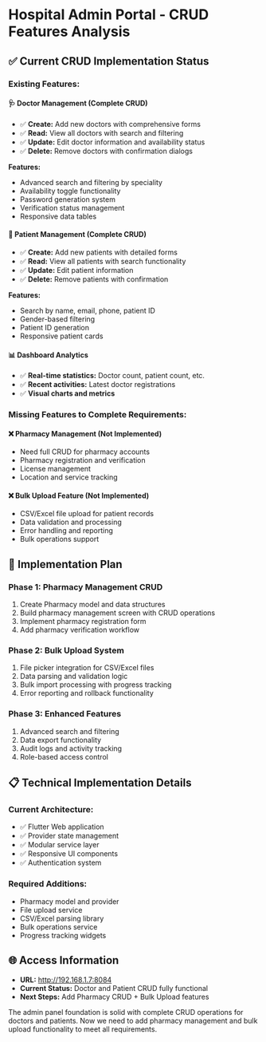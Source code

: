 # Hospital Admin Portal - CRUD Features Analysis

## ✅ **Current CRUD Implementation Status**

### **Existing Features:**

#### 🩺 **Doctor Management (Complete CRUD)**

- ✅ **Create:** Add new doctors with comprehensive forms
- ✅ **Read:** View all doctors with search and filtering
- ✅ **Update:** Edit doctor information and availability status
- ✅ **Delete:** Remove doctors with confirmation dialogs

**Features:**

- Advanced search and filtering by speciality
- Availability toggle functionality
- Password generation system
- Verification status management
- Responsive data tables

#### 👥 **Patient Management (Complete CRUD)**

- ✅ **Create:** Add new patients with detailed forms
- ✅ **Read:** View all patients with search functionality
- ✅ **Update:** Edit patient information
- ✅ **Delete:** Remove patients with confirmation

**Features:**

- Search by name, email, phone, patient ID
- Gender-based filtering
- Patient ID generation
- Responsive patient cards

#### 📊 **Dashboard Analytics**

- ✅ **Real-time statistics:** Doctor count, patient count, etc.
- ✅ **Recent activities:** Latest doctor registrations
- ✅ **Visual charts and metrics**

### **Missing Features to Complete Requirements:**

#### ❌ **Pharmacy Management (Not Implemented)**

- Need full CRUD for pharmacy accounts
- Pharmacy registration and verification
- License management
- Location and service tracking

#### ❌ **Bulk Upload Feature (Not Implemented)**

- CSV/Excel file upload for patient records
- Data validation and processing
- Error handling and reporting
- Bulk operations support

## 🎯 **Implementation Plan**

### **Phase 1: Pharmacy Management CRUD**

1. Create Pharmacy model and data structures
2. Build pharmacy management screen with CRUD operations
3. Implement pharmacy registration form
4. Add pharmacy verification workflow

### **Phase 2: Bulk Upload System**

1. File picker integration for CSV/Excel files
2. Data parsing and validation logic
3. Bulk import processing with progress tracking
4. Error reporting and rollback functionality

### **Phase 3: Enhanced Features**

1. Advanced search and filtering
2. Data export functionality
3. Audit logs and activity tracking
4. Role-based access control

## 📋 **Technical Implementation Details**

### **Current Architecture:**

- ✅ Flutter Web application
- ✅ Provider state management
- ✅ Modular service layer
- ✅ Responsive UI components
- ✅ Authentication system

### **Required Additions:**

- Pharmacy model and provider
- File upload service
- CSV/Excel parsing library
- Bulk operations service
- Progress tracking widgets

## 🌐 **Access Information**

- **URL:** http://192.168.1.7:8084
- **Current Status:** Doctor and Patient CRUD fully functional
- **Next Steps:** Add Pharmacy CRUD + Bulk Upload features

The admin panel foundation is solid with complete CRUD operations for doctors and patients. Now we need to add pharmacy management and bulk upload functionality to meet all requirements.
